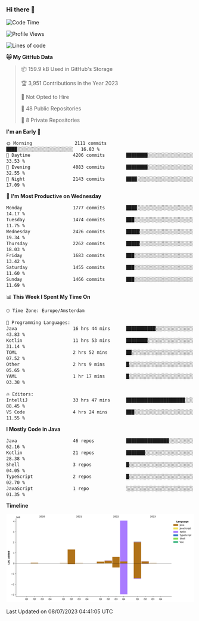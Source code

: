 ### Hi there 👋


<!--START_SECTION:waka-->
![Code Time](http://img.shields.io/badge/Code%20Time-3%2C338%20hrs%2058%20mins-blue)

![Profile Views](http://img.shields.io/badge/Profile%20Views-15-blue)

![Lines of code](https://img.shields.io/badge/From%20Hello%20World%20I%27ve%20Written-8.7%20million%20lines%20of%20code-blue)

**🐱 My GitHub Data** 

> 📦 159.9 kB Used in GitHub's Storage 
 > 
> 🏆 3,951 Contributions in the Year 2023
 > 
> 🚫 Not Opted to Hire
 > 
> 📜 48 Public Repositories 
 > 
> 🔑 8 Private Repositories 
 > 
**I'm an Early 🐤** 

```text
🌞 Morning                2111 commits        ████░░░░░░░░░░░░░░░░░░░░░   16.83 % 
🌆 Daytime                4206 commits        ████████░░░░░░░░░░░░░░░░░   33.53 % 
🌃 Evening                4083 commits        ████████░░░░░░░░░░░░░░░░░   32.55 % 
🌙 Night                  2143 commits        ████░░░░░░░░░░░░░░░░░░░░░   17.09 % 
```
📅 **I'm Most Productive on Wednesday** 

```text
Monday                   1777 commits        ████░░░░░░░░░░░░░░░░░░░░░   14.17 % 
Tuesday                  1474 commits        ███░░░░░░░░░░░░░░░░░░░░░░   11.75 % 
Wednesday                2426 commits        █████░░░░░░░░░░░░░░░░░░░░   19.34 % 
Thursday                 2262 commits        █████░░░░░░░░░░░░░░░░░░░░   18.03 % 
Friday                   1683 commits        ███░░░░░░░░░░░░░░░░░░░░░░   13.42 % 
Saturday                 1455 commits        ███░░░░░░░░░░░░░░░░░░░░░░   11.60 % 
Sunday                   1466 commits        ███░░░░░░░░░░░░░░░░░░░░░░   11.69 % 
```


📊 **This Week I Spent My Time On** 

```text
🕑︎ Time Zone: Europe/Amsterdam

💬 Programming Languages: 
Java                     16 hrs 44 mins      ███████████░░░░░░░░░░░░░░   43.83 % 
Kotlin                   11 hrs 53 mins      ████████░░░░░░░░░░░░░░░░░   31.14 % 
TOML                     2 hrs 52 mins       ██░░░░░░░░░░░░░░░░░░░░░░░   07.52 % 
Other                    2 hrs 9 mins        █░░░░░░░░░░░░░░░░░░░░░░░░   05.65 % 
YAML                     1 hr 17 mins        █░░░░░░░░░░░░░░░░░░░░░░░░   03.38 % 

🔥 Editors: 
IntelliJ                 33 hrs 47 mins      ██████████████████████░░░   88.45 % 
VS Code                  4 hrs 24 mins       ███░░░░░░░░░░░░░░░░░░░░░░   11.55 % 
```

**I Mostly Code in Java** 

```text
Java                     46 repos            ████████████████░░░░░░░░░   62.16 % 
Kotlin                   21 repos            ███████░░░░░░░░░░░░░░░░░░   28.38 % 
Shell                    3 repos             █░░░░░░░░░░░░░░░░░░░░░░░░   04.05 % 
TypeScript               2 repos             █░░░░░░░░░░░░░░░░░░░░░░░░   02.70 % 
JavaScript               1 repo              ░░░░░░░░░░░░░░░░░░░░░░░░░   01.35 % 
```



**Timeline**

![Lines of Code chart](https://raw.githubusercontent.com/powercasgamer/powercasgamer/master/assets/bar_graph.png)


 Last Updated on 08/07/2023 04:41:05 UTC
<!--END_SECTION:waka-->
